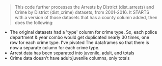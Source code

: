 > This code further processes the Arrests by District (dist_arrests) and Crime by District (dist_crime) datasets, from 2001-2016. It STARTS with a version of those datasets that has a county column added, then does the following:

- The original datasets had a 'type' column for crime type. So, each police department & year combo would get duplicated nearly 30 times, one row for each crime type. I've pivoted The dataframes so that there is now a separate column for each crime type.
- Arrest data has been separated into juvenile, adult, and totals
- Crime data doesn't have adult/juvenile columns, only totals
